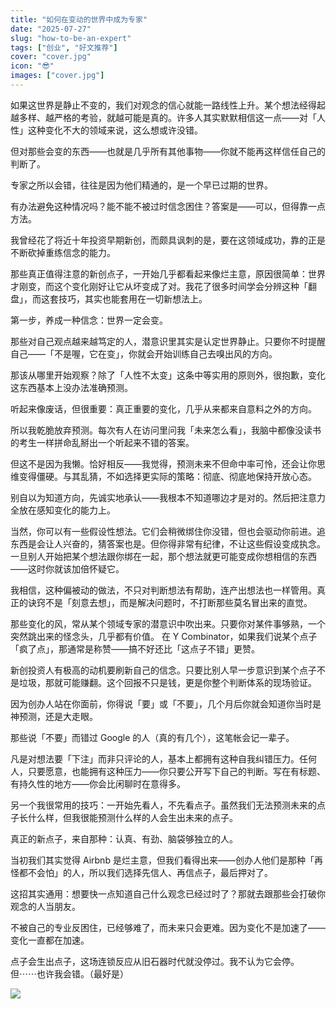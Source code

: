 ```yaml
---
title: "如何在变动的世界中成为专家"
date: "2025-07-27"
slug: "how-to-be-an-expert"
tags: ["创业", "好文推荐"]
cover: "cover.jpg"
icon: "😎"
images: ["cover.jpg"]
---
```

如果这世界是静止不变的，我们对观念的信心就能一路线性上升。某个想法经得起越多样、越严格的考验，就越可能是真的。许多人其实默默相信这一点——对「人性」这种变化不大的领域来说，这么想或许没错。



但对那些会变的东西——也就是几乎所有其他事物——你就不能再这样信任自己的判断了。



专家之所以会错，往往是因为他们精通的，是一个早已过期的世界。



有办法避免这种情况吗？能不能不被过时信念困住？答案是——可以，但得靠一点方法。



我曾经花了将近十年投资早期新创，而颇具讽刺的是，要在这领域成功，靠的正是不断砍掉重练信念的能力。



那些真正值得注意的新创点子，一开始几乎都看起来像烂主意，原因很简单：世界才刚变，而这个变化刚好让它从坏变成了对。我花了很多时间学会分辨这种「翻盘」，而这套技巧，其实也能套用在一切新想法上。



第一步，养成一种信念：世界一定会变。



那些对自己观点越来越笃定的人，潜意识里其实是认定世界静止。只要你不时提醒自己——「不是喔，它在变」，你就会开始训练自己去嗅出风的方向。



那该从哪里开始观察？除了「人性不太变」这条中等实用的原则外，很抱歉，变化这东西基本上没办法准确预测。



听起来像废话，但很重要：真正重要的变化，几乎从来都来自意料之外的方向。



所以我乾脆放弃预测。每次有人在访问里问我「未来怎么看」，我脑中都像没读书的考生一样拼命乱掰出一个听起来不错的答案。



但这不是因为我懒。恰好相反——我觉得，预测未来不但命中率可怜，还会让你思维变得僵硬。与其乱猜，不如选择更实际的策略：彻底、彻底地保持开放心态。



别自以为知道方向，先诚实地承认——我根本不知道哪边才是对的。然后把注意力全放在感知变化的能力上。



当然，你可以有一些假设性想法。它们会稍微绑住你没错，但也会驱动你前进。追东西是会让人兴奋的，猜答案也是。但你得非常有纪律，不让这些假设变成执念。
一旦别人开始把某个想法跟你绑在一起，那个想法就更可能变成你想相信的东西——这时你就该加倍怀疑它。



我相信，这种偏被动的做法，不只对判断想法有帮助，连产出想法也一样管用。真正的诀窍不是「刻意去想」，而是解决问题时，不打断那些莫名冒出来的直觉。



那些变化的风，常从某个领域专家的潜意识中吹出来。只要你对某件事够熟，一个突然跳出来的怪念头，几乎都有价值。
在 Y Combinator，如果我们说某个点子「疯了点」，那通常是称赞——搞不好还比「这点子不错」更赞。



新创投资人有极高的动机要刷新自己的信念。只要比别人早一步意识到某个点子不是垃圾，那就可能赚翻。这个回报不只是钱，更是你整个判断体系的现场验证。



因为创办人站在你面前，你得说「要」或「不要」，几个月后你就会知道你当时是神预测，还是大走眼。



那些说「不要」而错过 Google 的人（真的有几个），这笔帐会记一辈子。



凡是对想法要「下注」而非只评论的人，基本上都拥有这种自我纠错压力。任何人，只要愿意，也能拥有这种压力——你只要公开写下自己的判断。写在有标题、有持久性的地方——你会比闲聊时在意得多。



另一个我很常用的技巧：一开始先看人，不先看点子。虽然我们无法预测未来的点子长什么样，但我很能预测什么样的人会生出未来的点子。



真正的新点子，来自那种：认真、有劲、脑袋够独立的人。



当初我们其实觉得 Airbnb 是烂主意，但我们看得出来——创办人他们是那种「再怪都不会怕」的人，所以我们选择先信人、再信点子，最后押对了。



这招其实通用：想要快一点知道自己什么观念已经过时了？那就去跟那些会打破你观念的人当朋友。



不被自己的专业反困住，已经够难了，而未来只会更难。因为变化不是加速了——变化一直都在加速。



点子会生出点子，这场连锁反应从旧石器时代就没停过。我不认为它会停。
但⋯⋯也许我会错。（最好是）




![](https://prod-files-secure.s3.us-west-2.amazonaws.com/112d0858-5090-4d34-a606-b75eb8d65fd2/46476355-9cf3-4e99-9b7a-3531bc426380/1000202064.png?X-Amz-Algorithm=AWS4-HMAC-SHA256&X-Amz-Content-Sha256=UNSIGNED-PAYLOAD&X-Amz-Credential=ASIAZI2LB46626VPAY4S%2F20250921%2Fus-west-2%2Fs3%2Faws4_request&X-Amz-Date=20250921T061807Z&X-Amz-Expires=3600&X-Amz-Security-Token=IQoJb3JpZ2luX2VjEIX%2F%2F%2F%2F%2F%2F%2F%2F%2F%2FwEaCXVzLXdlc3QtMiJHMEUCIQDlWQJvqPsJqgyO9Q%2BNOiqNoPJITlNPo%2FBPrMrDPfcK1AIgKoCSSdwFyM5wWfSvQpPHksP1BzERAdQchsnfY4mzLH8qiAQI%2Fv%2F%2F%2F%2F%2F%2F%2F%2F%2F%2FARAAGgw2Mzc0MjMxODM4MDUiDF55njbawCxpLxVKzircA7qGBwpPpN3k5EEAbsbx0bc2wkrzSEjblgDh3ru4C%2FPtm7v8O%2BjtAsWMPAYBoNOddZ2%2FHmX4oCSGcUKxTJWGGy4IgCqK%2BpbNM06aI0bDU6cPzyZuxiJkNoHtdtfV%2B4RzHCR28CpJAx6p%2BR3ArC9IxKuM6QdoVuks5maTqvLOCPS1Z8pcOT%2FP5C8FYXr0lnh79t3Oz%2Bt9AQTD%2BDVMOOx4Jq5G0%2BAZ6qDZoySKSdUxN4tns4hGEMPGugGBoJn214Xl%2BYmx7r8mU%2Bm0r7Q1VMMe46LV5NlfvzFli99TZGlQBCK96jHZC5EgyW6kxvTa%2FdTQpCyKzYbh5KeAsltogPkWP71yDeY6zMZUIn1fRHMZ8wCf6jPK4HNGaPQZTcJY729uBCx7b%2BSM7cHYZYU9X1SAFsx3HskFWIEn6bmGUwmf0wOuI1cFjIP2cffsr2whxrwQC1DOyT2hG2MvRGnJ0hcOlG7yi0Wam%2BYd%2BQHhn76IVd%2BIEncXQjgUJZHGc3lWcuz07wfhd9glnzSXlkrd0m2Phq5OudslM0MI6T6md%2FkzvCgtlwesZf%2BcBQ7NrhEf7WZEk0x9mrViPlHUASDuZ%2FRY45DnQV7p6HhVbW%2B7v9IrNjw%2FK4zjYi8A0oO6eDQzMLn%2BvcYGOqUBu%2FfriZR%2Bkz997HLdcP1%2F05HvkjNNrEEgkdRSn8vuHH1mv4z9uvaGOc%2B6PsBQqs8CkmYN4s5fjaPT3vMIe8SJn%2FMS1YzYFpvX54ifXNSSSS3TSQV8pjd07qzOgVhCPElGY5mi1%2BBPIRHHnxcmgQcch%2B1yFKCpY21sPe%2FQDZ292XtZbyutL2rHi0oXWnJMYTaiUO8leH6TwZbXe1txeqpXcccexitY&X-Amz-Signature=a5abdb4d3ac4090109ae7e4165b38576a18711d1a9ee355f8834f6677b29bbc2&X-Amz-SignedHeaders=host&x-amz-checksum-mode=ENABLED&x-id=GetObject)

